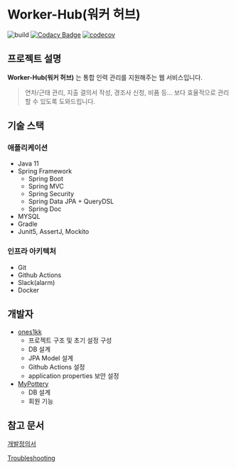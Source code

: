 # Worker-Hub(워커 허브)

![build](https://github.com/worker-hub/worker-hub-backend/actions/workflows/build.yml/badge.svg)
[![Codacy Badge](https://app.codacy.com/project/badge/Grade/08be7e1934a6450594e17c96d95c0c5d)](https://www.codacy.com/gh/worker-hub/worker-hub-backend/dashboard?utm_source=github.com&amp;utm_medium=referral&amp;utm_content=worker-hub/worker-hub-backend&amp;utm_campaign=Badge_Grade)
[![codecov](https://codecov.io/gh/worker-hub/worker-hub-backend/branch/master/graph/badge.svg?token=46LB847FBH)](https://codecov.io/gh/worker-hub/worker-hub-backend)

## 프로젝트 설명
**Worker-Hub(워커 허브)** 는 통합 인력 관리를 지원해주는 웹 서비스입니다.
> 연차/근태 관리, 지출 결의서 작성, 경조사 신청, 비품 등... 보다 효율적으로 관리할 수 있도록 도와드립니다.

## 기술 스택
### 애플리케이션
- Java 11
- Spring Framework
    - Spring Boot
    - Spring MVC
    - Spring Security
    - Spring Data JPA + QueryDSL
    - Spring Doc
- MYSQL
- Gradle
- Junit5, AssertJ, Mockito

### 인프라 아키텍처
- Git
- Github Actions
- Slack(alarm)
- Docker

## 개발자
- [ones1kk](https://github.com/ones1kk)   
  - 프로젝트 구조 및 초기 설정 구성
  - DB 설계
  - JPA Model 설계
  - Github Actions 설정
  - application properties 보안 설정
- [MyPottery](https://github.com/MyPottery)
  - DB 설계
  - 회원 기능

## 참고 문서

[개발정의서](https://github.com/worker-hub/worker-hub-backend/blob/master/doc/STATEMENT.md)

[Troubleshooting](https://github.com/worker-hub/worker-hub-backend/blob/master/doc/TROUBLESHOOTING.md)